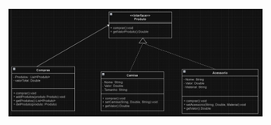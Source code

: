 
![Diagrama de Classes](https://github.com/CarlosKB/bertoti/blob/main/Engenharia%20III/Composite/Images/CompositeSalvo.png)
